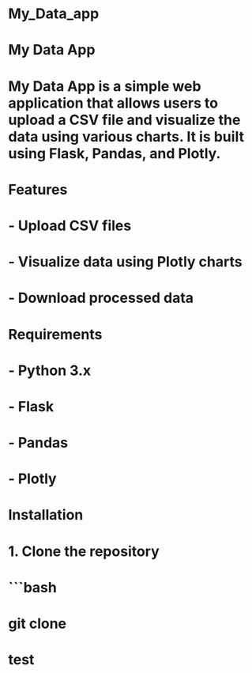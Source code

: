 # My_Data_app
# My Data App
# My Data App is a simple web application that allows users to upload a CSV file and visualize the data using various charts. It is built using Flask, Pandas, and Plotly.
# Features
# - Upload CSV files
# - Visualize data using Plotly charts
# - Download processed data
# Requirements
# - Python 3.x
# - Flask
# - Pandas
# - Plotly
# Installation
# 1. Clone the repository
# ```bash
# git clone       
# test  